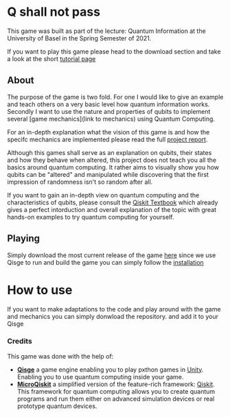 # Q shall not pass

This game was built as part of the lecture: Quantum Information at the University of Basel in the Spring Semester of 2021.

If you want to play this game please head to the download section and take a look at the short [tutorial page](tutorial.md)

## About
The purpose of the game is two fold.
For one I would like to give an example and teach others on a very basic level how quantum information works.
Secondly I want to use the nature and properties of qubits to implement several [game mechanics](link to mechanics) using Quantum Computing.

For an in-depth explanation what the vision of this game is and how the specifc mechanics are implemented please read the full [project report]().

Although this games shall serve as an explanation on qubits, their states and how they behave when altered, this project does not teach you all the basics around quantum computing. It rather aims to visually show you how qubits can be "altered" and manipulated while discovering that the first impression of randomness isn't so random after all.

If you want to gain an in-depth view on quantum computing and the characteristics of qubits, please consult the [Qiskit Textbook](https://qiskit.org/textbook/preface.html) which already gives a perfect intorduction and overall explanation of the topic with great hands-on examples to try quantum computing for yourself.

## Playing

Simply download the most current release of the game [here]()
since we use Qisge to run and build the game you can simply follow the [installation](https://github.com/TigrisCallidus/Qisge#installation)

#
# How to use

If you want to make adaptations to the code and play around with the game and mechanics you can simply donwload the repository.
and add it to your Qisge

### Credits
This game was done with the help of:
*   **[Qisge](https://github.com/TigrisCallidus/Qisge)** a game engine enabling you to play pxthon games in [Unity](https://unity.com/).
Enabling you to use quantum computing inside your game.
* **[MicroQiskit](https://github.com/qiskit-community/MicroQiskit)** a simplified version of the feature-rich framework:  [Qiskit](https://qiskit.org/). This framework for quantum computing allows you to create quantum programs and run them either on advanced simulation devices or real prototype quantum devices.
